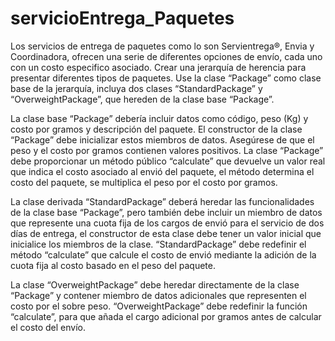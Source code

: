 # servicioEntrega_Paquetes
Los servicios de entrega de paquetes como lo son Servientrega®, Envia y Coordinadora,
ofrecen una serie de diferentes opciones de envío, cada uno con un costo especifico asociado.
Crear una jerarquía de herencia para presentar diferentes tipos de paquetes. 
Use la clase “Package” como clase base de la jerarquía, incluya dos clases
“StandardPackage” y “OverweightPackage”, que hereden de la clase base “Package”.

La clase base “Package” debería incluir datos como código, peso (Kg) y costo por gramos y 
descripción del paquete. El constructor de la clase “Package” debe inicializar estos 
miembros de datos. Asegúrese de que el peso y el costo por gramos contienen valores 
positivos. La clase “Package” debe proporcionar un método público “calculate” que
devuelve un valor real que indica el costo asociado al envió del paquete, el método 
determina el costo del paquete, se multiplica el peso por el costo por gramos.

La clase derivada “StandardPackage” deberá heredar las funcionalidades de la clase base
“Package”, pero también debe incluir un miembro de datos que represente una cuota fija 
de los cargos de envió para el servicio de dos días de entrega, el constructor de esta clase 
debe tener un valor inicial que inicialice los miembros de la clase. “StandardPackage” 
debe redefinir el método “calculate” que calcule el costo de envió mediante la adición de 
la cuota fija al costo basado en el peso del paquete.

La clase “OverweightPackage” debe heredar directamente de la clase “Package” y 
contener miembro de datos adicionales que representen el costo por el sobre peso. 
“OverweightPackage” debe redefinir la función “calculate”, para que añada el cargo 
adicional por gramos antes de calcular el costo del envío.
